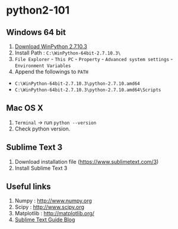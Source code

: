 # python2-101
## Windows 64 bit
1. [Download WinPython 2.7.10.3](https://sourceforge.net/projects/winpython/files/WinPython_2.7/2.7.10.3/WinPython-64bit-2.7.10.3.exe/download)
1. Install Path : `C:\WinPython-64bit-2.7.10.3\`
1. `File Explorer` - `This PC` - `Property` - `Advanced system settings` - `Environment Variables`
1. Append the followings to `PATH`
  - `C:\WinPython-64bit-2.7.10.3\python-2.7.10.amd64`
  - `C:\WinPython-64bit-2.7.10.3\python-2.7.10.amd64\Scripts`

## Mac OS X
1. `Terminal` -> run `python --version`
1. Check python version.

## Sublime Text 3
1. Download installation file (https://www.sublimetext.com/3)
1. Install Sublime Text 3

## Useful links
1. Numpy : http://www.numpy.org
1. Scipy : http://www.scipy.org
1. Matplotlib : http://matplotlib.org/
1. [Sublime Text Guide Blog](https://scotch.io/bar-talk/the-complete-visual-guide-to-sublime-text-3-getting-started-and-keyboard-shortcuts)
